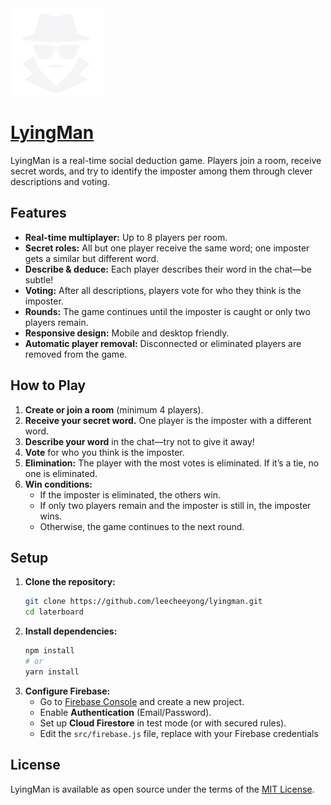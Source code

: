 <img src="./public/logo-white.png" width="150">

# [LyingMan](https://lyingman.vercel.app)

LyingMan is a real-time social deduction game. Players join a room, receive secret words, and try to identify the imposter among them through clever descriptions and voting.

## Features

- **Real-time multiplayer:** Up to 8 players per room.
- **Secret roles:** All but one player receive the same word; one imposter gets a similar but different word.
- **Describe & deduce:** Each player describes their word in the chat—be subtle!
- **Voting:** After all descriptions, players vote for who they think is the imposter.
- **Rounds:** The game continues until the imposter is caught or only two players remain.
- **Responsive design:** Mobile and desktop friendly.
- **Automatic player removal:** Disconnected or eliminated players are removed from the game.

## How to Play

1. **Create or join a room** (minimum 4 players).
2. **Receive your secret word.** One player is the imposter with a different word.
3. **Describe your word** in the chat—try not to give it away!
4. **Vote** for who you think is the imposter.
5. **Elimination:** The player with the most votes is eliminated. If it’s a tie, no one is eliminated.
6. **Win conditions:**
   - If the imposter is eliminated, the others win.
   - If only two players remain and the imposter is still in, the imposter wins.
   - Otherwise, the game continues to the next round.

## Setup

1. **Clone the repository:**
   ```bash
   git clone https://github.com/leecheeyong/lyingman.git
   cd laterboard
   ```
2. **Install dependencies:**
   ```bash
   npm install
   # or
   yarn install
   ```
3. **Configure Firebase:**
   - Go to [Firebase Console](https://console.firebase.google.com/) and create a new project.
   - Enable **Authentication** (Email/Password).
   - Set up **Cloud Firestore** in test mode (or with secured rules).
   - Edit the `src/firebase.js` file, replace with your Firebase credentials

## License

LyingMan is available as open source under the terms of the [MIT License](https://github.com/leecheeyong/LyingMan/blob/main/LICENSE).
